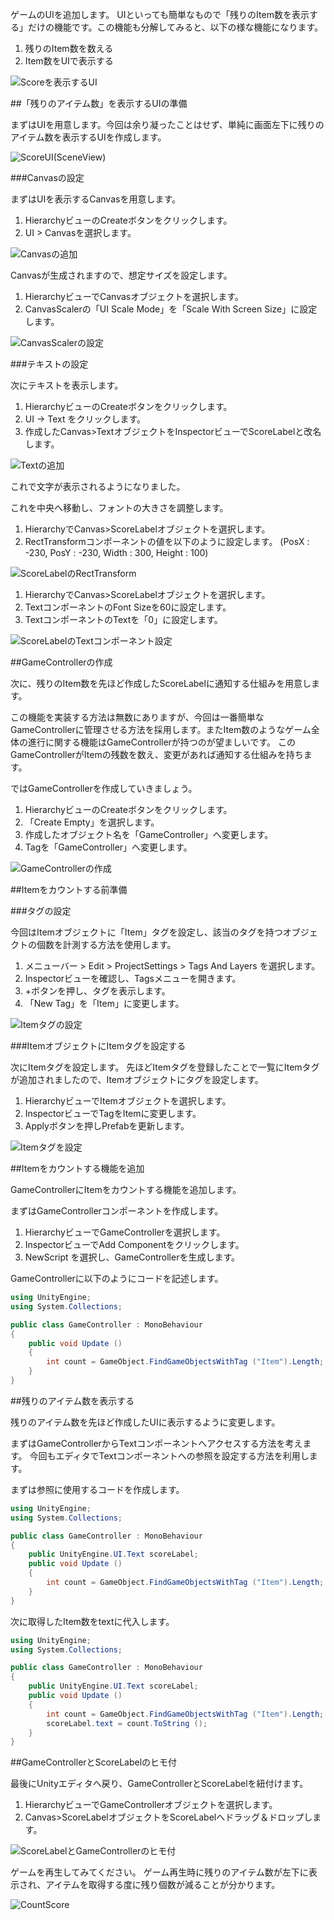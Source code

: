 ゲームのUIを追加します。
UIといっても簡単なもので「残りのItem数を表示する」だけの機能です。この機能も分解してみると、以下の様な機能になります。

1.  残りのItem数を数える
2.  Item数をUIで表示する


![Scoreを表示するUI](https://s3-ap-northeast-1.amazonaws.com/unity3d-com-jp-learn-tutorials/hazimetenounity/ScoreUI.png)

##「残りのアイテム数」を表示するUIの準備

まずはUIを用意します。今回は余り凝ったことはせず、単純に画面左下に残りのアイテム数を表示するUIを作成します。

![ScoreUI(SceneView)](https://s3-ap-northeast-1.amazonaws.com/unity3d-com-jp-learn-tutorials/hazimetenounity/ScoreUI_SceneView.png)

###Canvasの設定

まずはUIを表示するCanvasを用意します。

1.  HierarchyビューのCreateボタンをクリックします。
2.  UI > Canvasを選択します。

![Canvasの追加](https://s3-ap-northeast-1.amazonaws.com/unity3d-com-jp-learn-tutorials/hazimetenounity/CreateCanvas.png)

Canvasが生成されますので、想定サイズを設定します。

1.   HierarchyビューでCanvasオブジェクトを選択します。
2.  CanvasScalerの「UI Scale Mode」を「Scale With Screen Size」に設定します。

![CanvasScalerの設定](https://s3-ap-northeast-1.amazonaws.com/unity3d-com-jp-learn-tutorials/hazimetenounity/CanvasScalerSetting.gif)

###テキストの設定

次にテキストを表示します。

1.  HierarchyビューのCreateボタンをクリックします。
2.  UI -> Text をクリックします。
3.  作成したCanvas>TextオブジェクトをInspectorビューでScoreLabelと改名します。

![Textの追加](https://s3-ap-northeast-1.amazonaws.com/unity3d-com-jp-learn-tutorials/hazimetenounity/TextAdd.png)

これで文字が表示されるようになりました。

これを中央へ移動し、フォントの大きさを調整します。


1.  HierarchyでCanvas>ScoreLabelオブジェクトを選択します。
4.  RectTransformコンポーネントの値を以下のように設定します。
     (PosX : -230, PosY : -230, Width : 300, Height : 100)

![ScoreLabelのRectTransform](https://s3-ap-northeast-1.amazonaws.com/unity3d-com-jp-learn-tutorials/hazimetenounity/ScoreLabelRectTransform.png)

1.  HierarchyでCanvas>ScoreLabelオブジェクトを選択します。
2.  TextコンポーネントのFont Sizeを60に設定します。
3.  TextコンポーネントのTextを「0」に設定します。

![ScoreLabelのTextコンポーネント設定](https://s3-ap-northeast-1.amazonaws.com/unity3d-com-jp-learn-tutorials/hazimetenounity/ScoreLabelTextComponentSetting.png)

##GameControllerの作成

次に、残りのItem数を先ほど作成したScoreLabelに通知する仕組みを用意します。

この機能を実装する方法は無数にありますが、今回は一番簡単なGameControllerに管理させる方法を採用します。またItem数のようなゲーム全体の進行に関する機能はGameControllerが持つのが望ましいです。
このGameControllerがItemの残数を数え、変更があれば通知する仕組みを持ちます。

ではGameControllerを作成していきましょう。

1.  HierarchyビューのCreateボタンをクリックします。
2.  「Create Empty」を選択します。
3.  作成したオブジェクト名を「GameController」へ変更します。
4.  Tagを「GameController」へ変更します。

![GameControllerの作成](https://s3-ap-northeast-1.amazonaws.com/unity3d-com-jp-learn-tutorials/hazimetenounity/CreateGameController.png)

##Itemをカウントする前準備

###タグの設定

今回はItemオブジェクトに「Item」タグを設定し、該当のタグを持つオブジェクトの個数を計測する方法を使用します。

1.  メニューバー > Edit > ProjectSettings > Tags And Layers を選択します。
2.  Inspectorビューを確認し、Tagsメニューを開きます。
3.  +ボタンを押し、タグを表示します。
4.  「New Tag」を「Item」に変更します。

![Itemタグの設定](https://s3-ap-northeast-1.amazonaws.com/unity3d-com-jp-learn-tutorials/hazimetenounity/ItemTagSetting.gif)

###ItemオブジェクトにItemタグを設定する

次にItemタグを設定します。
先ほどItemタグを登録したことで一覧にItemタグが追加されましたので、Itemオブジェクトにタグを設定します。

1.  HierarchyビューでItemオブジェクトを選択します。
2.  InspectorビューでTagをItemに変更します。
3.   Applyボタンを押しPrefabを更新します。

![Itemタグを設定](https://s3-ap-northeast-1.amazonaws.com/unity3d-com-jp-learn-tutorials/hazimetenounity/ItemTagForItem.png)

##Itemをカウントする機能を追加

GameControllerにItemをカウントする機能を追加します。

まずはGameControllerコンポーネントを作成します。

1.  HierarchyビューでGameControllerを選択します。
2.  InspectorビューでAdd Componentをクリックします。
3.  NewScript を選択し、GameControllerを生成します。

GameControllerに以下のようにコードを記述します。

```csharp
using UnityEngine;
using System.Collections;

public class GameController : MonoBehaviour
{
	public void Update ()
	{
		int count = GameObject.FindGameObjectsWithTag ("Item").Length;
	}
}
```

##残りのアイテム数を表示する

残りのアイテム数を先ほど作成したUIに表示するように変更します。

まずはGameControllerからTextコンポーネントへアクセスする方法を考えます。
今回もエディタでTextコンポーネントへの参照を設定する方法を利用します。

まずは参照に使用するコードを作成します。

```csharp
using UnityEngine;
using System.Collections;

public class GameController : MonoBehaviour
{
	public UnityEngine.UI.Text scoreLabel;
	public void Update ()
	{
		int count = GameObject.FindGameObjectsWithTag ("Item").Length;
	}
}
```

次に取得したItem数をtextに代入します。


```csharp
using UnityEngine;
using System.Collections;

public class GameController : MonoBehaviour
{
	public UnityEngine.UI.Text scoreLabel;
	public void Update ()
	{
		int count = GameObject.FindGameObjectsWithTag ("Item").Length;
		scoreLabel.text = count.ToString ();
	}
}
```

##GameControllerとScoreLabelのヒモ付

最後にUnityエディタへ戻り、GameControllerとScoreLabelを紐付けます。

1.  HierarchyビューでGameControllerオブジェクトを選択します。
2.  Canvas>ScoreLabelオブジェクトをScoreLabelへドラッグ＆ドロップします。

![ScoreLabelとGameControllerのヒモ付](https://s3-ap-northeast-1.amazonaws.com/unity3d-com-jp-learn-tutorials/hazimetenounity/ScoreLabelRelateGameController.png)
	
ゲームを再生してみてください。
ゲーム再生時に残りのアイテム数が左下に表示され、アイテムを取得する度に残り個数が減ることが分かります。

![CountScore](https://s3-ap-northeast-1.amazonaws.com/unity3d-com-jp-learn-tutorials/hazimetenounity/CountScore.png)

